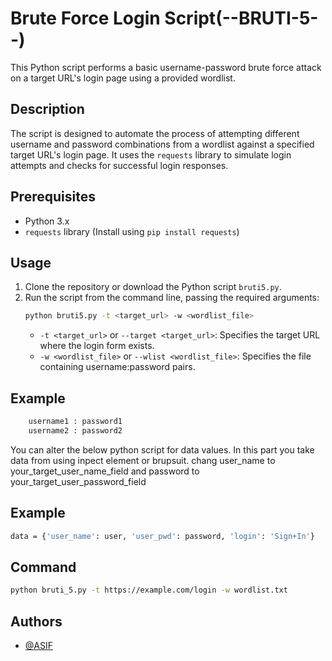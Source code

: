 
# Brute Force Login Script(--BRUTI-5--)

This Python script performs a basic username-password brute force attack on a target URL's login page using a provided wordlist.

## Description

The script is designed to automate the process of attempting different username and password combinations from a wordlist against a specified target URL's login page. It uses the `requests` library to simulate login attempts and checks for successful login responses.

## Prerequisites

- Python 3.x
- `requests` library (Install using `pip install requests`)

## Usage

1. Clone the repository or download the Python script `bruti5.py`.
2. Run the script from the command line, passing the required arguments:
    ```bash
    python bruti5.py -t <target_url> -w <wordlist_file>
    ```
    - `-t <target_url>` or `--target <target_url>`: Specifies the target URL where the login form exists.
    - `-w <wordlist_file>` or `--wlist <wordlist_file>`: Specifies the file containing username:password pairs.
## Example 
```bash 
    username1 : password1
    username2 : password2
  ```

You can alter the below python script for data values. In this part you take data from using inpect element or brupsuit.
chang user_name to your_target_user_name_field and password to your_target_user_password_field
## Example 
```bash 
data = {'user_name': user, 'user_pwd': password, 'login': 'Sign+In'}
  ```
## Command

```bash
python bruti_5.py -t https://example.com/login -w wordlist.txt
```
## Authors

- [@ASIF](https://github.com/asif-cods)


